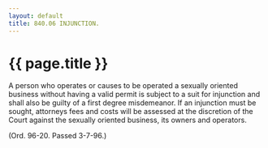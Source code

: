 ```yaml
---
layout: default 
title: 840.06 INJUNCTION.
---
```


{{ page.title }}
================

A person who operates or causes to be operated a sexually oriented
business without having a valid permit is subject to a suit for
injunction and shall also be guilty of a first degree misdemeanor. If an
injunction must be sought, attorneys fees and costs will be assessed at
the discretion of the Court against the sexually oriented business, its
owners and operators.

(Ord. 96-20. Passed 3-7-96.)
